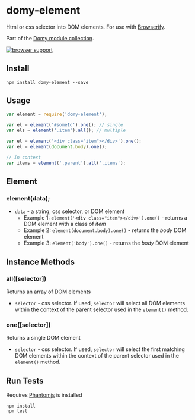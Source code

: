 # domy-element
 
Html or css selector into DOM elements. For use with [Browserify](http://browserify.org).

Part of the [Domy module collection](https://github.com/scottcorgan/domy).

[![browser support](https://ci.testling.com/scottcorgan/domy-element.png)](https://ci.testling.com/scottcorgan/domy-element)
 
## Install
 
```
npm install domy-element --save
```
 
## Usage
 
```js
var element = require('domy-element');

var el = element('#someId').one(); // single
var els = element('.item').all(); // multiple

var el = element('<div class="item"></div>').one();
var el = element(document.body).one();

// In context
var items = element('.parent').all('.items');
```
 
## Element

### element(data);

* `data` - a string, css selector, or DOM element
  * Example 1: `element('<div class="item"></div>').one()` - returns a DOM element with a class of *item*
  * Example 2: `element(document.body).one()` - returns the *body* DOM element
  * Example 3: `element('body').one()` - returns the *body* DOM element

## Instance Methods

### all([selector])

Returns an array of DOM elements

* `selector` - css selector. If used, `selector` will select all DOM elements within the context of the parent selector used in the `element()` method.

### one([selector])

Returns a single DOM element

* `selector` - css selector. If used, `selector` will select the first matching DOM elements within the context of the parent selector used in the `element()` method.

## Run Tests

Requires [Phantomjs](phantomjs.org/download.html) is installed

```
npm install
npm test
```